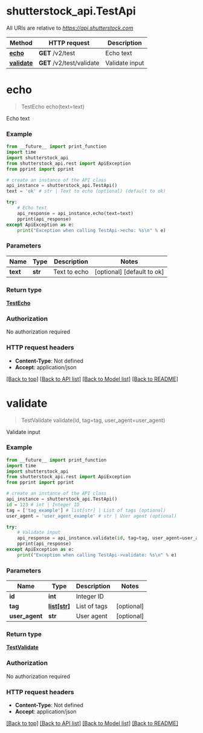 # shutterstock_api.TestApi

All URIs are relative to *https://api.shutterstock.com*

Method | HTTP request | Description
------------- | ------------- | -------------
[**echo**](TestApi.md#echo) | **GET** /v2/test | Echo text
[**validate**](TestApi.md#validate) | **GET** /v2/test/validate | Validate input


# **echo**
> TestEcho echo(text=text)

Echo text

### Example
```python
from __future__ import print_function
import time
import shutterstock_api
from shutterstock_api.rest import ApiException
from pprint import pprint

# create an instance of the API class
api_instance = shutterstock_api.TestApi()
text = 'ok' # str | Text to echo (optional) (default to ok)

try:
    # Echo text
    api_response = api_instance.echo(text=text)
    pprint(api_response)
except ApiException as e:
    print("Exception when calling TestApi->echo: %s\n" % e)
```

### Parameters

Name | Type | Description  | Notes
------------- | ------------- | ------------- | -------------
 **text** | **str**| Text to echo | [optional] [default to ok]

### Return type

[**TestEcho**](TestEcho.md)

### Authorization

No authorization required

### HTTP request headers

 - **Content-Type**: Not defined
 - **Accept**: application/json

[[Back to top]](#) [[Back to API list]](../README.md#documentation-for-api-endpoints) [[Back to Model list]](../README.md#documentation-for-models) [[Back to README]](../README.md)

# **validate**
> TestValidate validate(id, tag=tag, user_agent=user_agent)

Validate input

### Example
```python
from __future__ import print_function
import time
import shutterstock_api
from shutterstock_api.rest import ApiException
from pprint import pprint

# create an instance of the API class
api_instance = shutterstock_api.TestApi()
id = 123 # int | Integer ID
tag = ['tag_example'] # list[str] | List of tags (optional)
user_agent = 'user_agent_example' # str | User agent (optional)

try:
    # Validate input
    api_response = api_instance.validate(id, tag=tag, user_agent=user_agent)
    pprint(api_response)
except ApiException as e:
    print("Exception when calling TestApi->validate: %s\n" % e)
```

### Parameters

Name | Type | Description  | Notes
------------- | ------------- | ------------- | -------------
 **id** | **int**| Integer ID | 
 **tag** | [**list[str]**](str.md)| List of tags | [optional] 
 **user_agent** | **str**| User agent | [optional] 

### Return type

[**TestValidate**](TestValidate.md)

### Authorization

No authorization required

### HTTP request headers

 - **Content-Type**: Not defined
 - **Accept**: application/json

[[Back to top]](#) [[Back to API list]](../README.md#documentation-for-api-endpoints) [[Back to Model list]](../README.md#documentation-for-models) [[Back to README]](../README.md)

